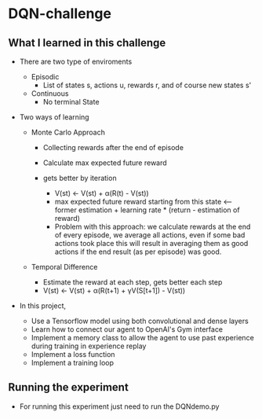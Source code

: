 # DQN-challenge
## What I learned in this challenge
- There are two type of enviroments

    - Episodic
        - List of states s, actions u, rewards r, and of course new states s'
    - Continuous
        - No terminal State

- Two ways of learning

    - Monte Carlo Approach

        - Collecting rewards after the end of episode

        - Calculate max expected future reward
        - gets better by iteration
            - V(st) <- V(st) + α(R(t) - V(st))
            - max expected future reward starting from this state <-- former estimation + learning rate * (return - estimation of reward)
            - Problem with this approach: we calculate rewards at the end of every episode, we average all actions, even if some bad actions took place this will result in averaging them as good actions if the end result (as per episode) was good.

    - Temporal Difference

        - Estimate the reward at each step, gets better each step
        - V(st) <- V(st) + α(R(t+1) + γV(S[t+1]) - V(st))


- In this project, 

    - Use a Tensorflow model using both convolutional and dense layers
    - Learn how to connect our agent to OpenAI's Gym interface
    - Implement a memory class to allow the agent to use past experience during training in experience replay
    - Implement a loss function
    - Implement a training loop

## Running the experiment
- For running this experiment just need to run the DQNdemo.py